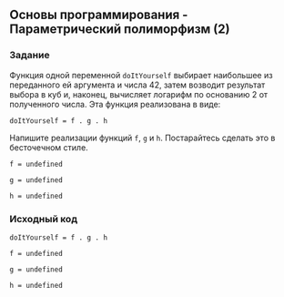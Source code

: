 ## Основы программирования - Параметрический полиморфизм (2)

### Задание

Функция одной переменной `doItYourself` выбирает наибольшее из переданного ей аргумента и числа 42, затем возводит результат выбора в куб и, наконец, вычисляет логарифм по основанию 2 от полученного числа. Эта функция реализована в виде:

```
doItYourself = f . g . h
```

Напишите реализации функций `f`, `g` и `h`. Постарайтесь сделать это в бесточечном стиле.

```
f = undefined

g = undefined

h = undefined
```

### Исходный код

```
doItYourself = f . g . h

f = undefined

g = undefined

h = undefined
```
